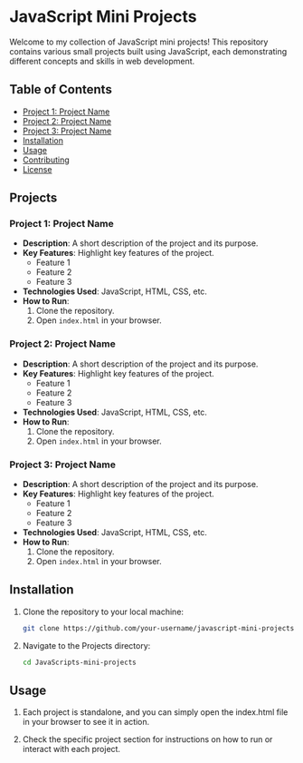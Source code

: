 # JavaScript Mini Projects

Welcome to my collection of JavaScript mini projects! This repository contains various small projects built using JavaScript, each demonstrating different concepts and skills in web development.

## Table of Contents

- [Project 1: Project Name](#project-1-Rock_Secesor_Paper)
- [Project 2: Project Name](#project-2-project-name)
- [Project 3: Project Name](#project-3-project-name)
- [Installation](#installation)
- [Usage](#usage)
- [Contributing](#contributing)
- [License](#license)

## Projects

### Project 1: Project Name

- **Description**: A short description of the project and its purpose.
- **Key Features**: Highlight key features of the project.
  - Feature 1
  - Feature 2
  - Feature 3
- **Technologies Used**: JavaScript, HTML, CSS, etc.
- **How to Run**:
  1. Clone the repository.
  2. Open `index.html` in your browser.

### Project 2: Project Name

- **Description**: A short description of the project and its purpose.
- **Key Features**: Highlight key features of the project.
  - Feature 1
  - Feature 2
  - Feature 3
- **Technologies Used**: JavaScript, HTML, CSS, etc.
- **How to Run**:
  1. Clone the repository.
  2. Open `index.html` in your browser.

### Project 3: Project Name

- **Description**: A short description of the project and its purpose.
- **Key Features**: Highlight key features of the project.
  - Feature 1
  - Feature 2
  - Feature 3
- **Technologies Used**: JavaScript, HTML, CSS, etc.
- **How to Run**:
  1. Clone the repository.
  2. Open `index.html` in your browser.

## Installation

1. Clone the repository to your local machine:

   ```bash
   git clone https://github.com/your-username/javascript-mini-projects.git
   
2. Navigate to the Projects directory:

   ```bash
   cd JavaScripts-mini-projects

## Usage

1. Each project is standalone, and you can simply open the index.html file in your browser to see it in action.
  
2. Check the specific project section for instructions on how to run or interact with each project.
   
